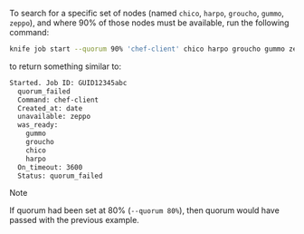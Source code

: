 To search for a specific set of nodes (named `chico`, `harpo`,
`groucho`, `gummo`, `zeppo`), and where 90% of those nodes must be
available, run the following command:

```bash
knife job start --quorum 90% 'chef-client' chico harpo groucho gummo zeppo
```

to return something similar to:

```bash
Started. Job ID: GUID12345abc
  quorum_failed
  Command: chef-client
  Created_at: date
  unavailable: zeppo
  was_ready:
    gummo
    groucho
    chico
    harpo
  On_timeout: 3600
  Status: quorum_failed
```

<div class="admonition-note">

<p class="admonition-note-title">Note</p>

<div class="admonition-note-text">

If quorum had been set at 80% (`--quorum 80%`), then quorum would have
passed with the previous example.



</div>

</div>
